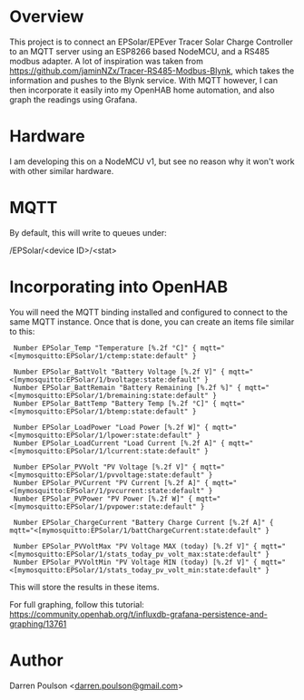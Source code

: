 # Overview 

This project is to connect an EPSolar/EPEver Tracer Solar Charge Controller to an MQTT server using an ESP8266 based NodeMCU, and a RS485 modbus adapter. A lot of inspiration was taken from https://github.com/jaminNZx/Tracer-RS485-Modbus-Blynk, which takes the information and pushes to the Blynk service. With MQTT however, I can then incorporate it easily into my OpenHAB home automation, and also graph the readings using Grafana.

# Hardware
I am developing this on a NodeMCU v1, but see no reason why it won't work with other similar hardware.

# MQTT
By default, this will write to queues under:

/EPSolar/\<device ID\>/\<stat\>

# Incorporating into OpenHAB

You will need the MQTT binding installed and configured to connect to the same MQTT instance. Once that is done, you can create an items file similar to this:

     Number EPSolar_Temp "Temperature [%.2f °C]" { mqtt="<[mymosquitto:EPSolar/1/ctemp:state:default" }

     Number EPSolar_BattVolt "Battery Voltage [%.2f V]" { mqtt="<[mymosquitto:EPSolar/1/bvoltage:state:default" }
     Number EPSolar_BattRemain "Battery Remaining [%.2f %]" { mqtt="<[mymosquitto:EPSolar/1/bremaining:state:default" }
     Number EPSolar_BattTemp "Battery Temp [%.2f °C]" { mqtt="<[mymosquitto:EPSolar/1/btemp:state:default" }

     Number EPSolar_LoadPower "Load Power [%.2f W]" { mqtt="<[mymosquitto:EPSolar/1/lpower:state:default" }
     Number EPSolar_LoadCurrent "Load Current [%.2f A]" { mqtt="<[mymosquitto:EPSolar/1/lcurrent:state:default" }

     Number EPSolar_PVVolt "PV Voltage [%.2f V]" { mqtt="<[mymosquitto:EPSolar/1/pvvoltage:state:default" }
     Number EPSolar_PVCurrent "PV Current [%.2f A]" { mqtt="<[mymosquitto:EPSolar/1/pvcurrent:state:default" }
     Number EPSolar_PVPower "PV Power [%.2f W]" { mqtt="<[mymosquitto:EPSolar/1/pvpower:state:default" }

     Number EPSolar_ChargeCurrent "Battery Charge Current [%.2f A]" { mqtt="<[mymosquitto:EPSolar/1/battChargeCurrent:state:default" }

     Number EPSolar_PVVoltMax "PV Voltage MAX (today) [%.2f V]" { mqtt="<[mymosquitto:EPSolar/1/stats_today_pv_volt_max:state:default" }
     Number EPSolar_PVVoltMin "PV Voltage MIN (today) [%.2f V]" { mqtt="<[mymosquitto:EPSolar/1/stats_today_pv_volt_min:state:default" }

This will store the results in these items. 

For full graphing, follow this tutorial: https://community.openhab.org/t/influxdb-grafana-persistence-and-graphing/13761

# Author

Darren Poulson \<darren.poulson@gmail.com\>



